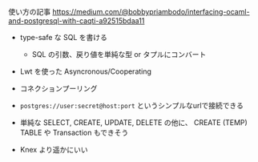 
使い方の記事
https://medium.com/@bobbypriambodo/interfacing-ocaml-and-postgresql-with-caqti-a92515bdaa11

- type-safe な SQL を書ける
  - SQL の引数、戻り値を単純な型 or タプルにコンバート
- Lwt を使った Asyncronous/Cooperating
- コネクションプーリング
- `postgres://user:secret@host:port` というシンプルなurlで接続できる


- 単純な SELECT, CREATE, UPDATE, DELETE の他に、 CREATE (TEMP) TABLE や Transaction もできそう
- Knex より遥かにいい